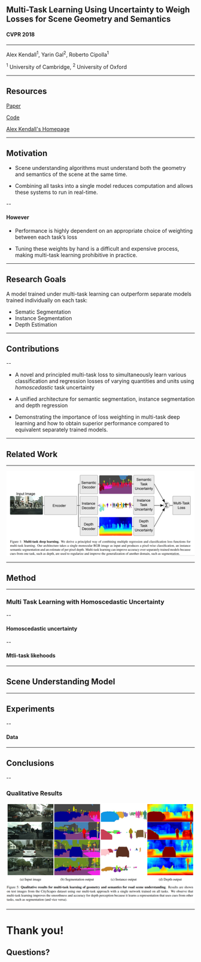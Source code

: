 
## Multi-Task Learning Using Uncertainty to Weigh Losses for Scene Geometry and Semantics

#### CVPR 2018

---

Alex Kendall<sup>1</sup>, Yarin Gal<sup>2</sup>, Roberto Cipolla<sup>1</sup>

<sup>1</sup> University of Cambridge, <sup>2</sup> University of Oxford

---

## Resources

[Paper](https://arxiv.org/pdf/1705.07115.pdf)

[Code](https://github.com/yaringal/multi-task-learning-example)

[Alex Kendall's Homepage](https://alexgkendall.com/research/)

---

##  Motivation

- Scene understanding algorithms must understand both the geometry and
semantics of the scene at the same time.

- Combining all tasks into a single model reduces computation and allows these systems to run in real-time.

--
#### However

- Performance is highly dependent on an appropriate choice of weighting between each task’s loss

- Tuning these weights by hand is a difficult and expensive process, making multi-task learning prohibitive in practice.

---
## Research Goals

A model trained under multi-task learning can outperform separate models trained individually on each task:

* Sematic Segmentation
* Instance Segmentation
* Depth Estimation

---
## Contributions

--

* A novel and principled multi-task loss to simultaneously learn various classification and regression losses of varying quantities and units using *homoscedastic* task uncertainty

* A unified architecture for semantic segmentation, instance segmentation and depth regression

* Demonstrating the importance of loss weighting in multi-task deep learning and how to obtain superior performance compared to equivalent separately trained models.

---
## Related Work 

---

![overview](assets/network.png)<!-- .element height="70%" width="70%" -->

---
## Method

---
### Multi Task Learning with Homoscedastic Uncertainty

--
#### Homoscedastic uncertainty

--
#### Mtli-task likehoods 

---
## Scene Understanding Model

---
## Experiments

--
#### Data

---

## Conclusions

--
### Qualitative Results

![results](assets/results.png)<!-- .element height="70%" width="70%" -->

---

# Thank you! 
## Questions?